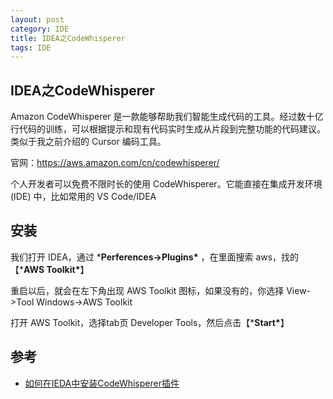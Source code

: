 ```yaml
---
layout: post
category: IDE
title: IDEA之CodeWhisperer
tags: IDE
---
```


## IDEA之CodeWhisperer

Amazon CodeWhisperer 是一款能够帮助我们智能生成代码的工具。经过数十亿行代码的训练，可以根据提示和现有代码实时生成从片段到完整功能的代码建议。类似于我之前介绍的 Cursor 编码工具。

官网：https://aws.amazon.com/cn/codewhisperer/

个人开发者可以免费不限时长的使用 CodeWhisperer。它能直接在集成开发环境 (IDE) 中，比如常用的 VS Code/IDEA



## 安装

我们打开 IDEA，通过 ***Perferences->Plugins\*** ，在里面搜索 aws，找的【***AWS Toolkit\***】



重启以后，就会在左下角出现 AWS Toolkit 图标，如果没有的，你选择 View->Tool Windows->AWS Toolkit



打开 AWS Toolkit，选择tab页 Developer Tools，然后点击【***Start\***】





## 参考

- [如何在IEDA中安装CodeWhisperer插件](https://www.duidaima.com/Group/Topic/JAVA/10535)